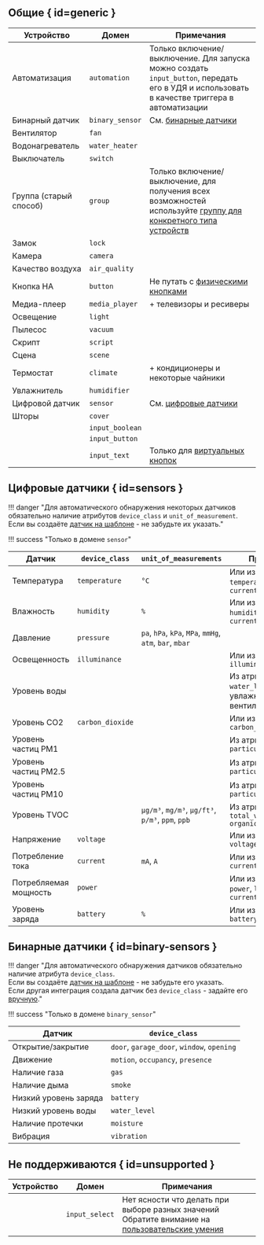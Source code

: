 ## Общие { id=generic }
| Устройство             | Домен           | Примечания                                                                                                                                                          |
|------------------------|-----------------|---------------------------------------------------------------------------------------------------------------------------------------------------------------------|
| Автоматизация          | `automation`    | Только включение/выключение. Для запуска можно создать `input_button`, передать его в УДЯ и использовать в качестве триггера в автоматизации                        |
| Бинарный датчик        | `binary_sensor` | См. [бинарные датчики](#binary-sensors)                                                                                                                             |
| Вентилятор             | `fan`           |                                                                                                                                                                     |
| Водонагреватель        | `water_heater`  || 
| Выключатель            | `switch`        ||
| Группа (старый способ) | `group`         | Только включение/выключение, для получения всех возможностей используйте [группу для конкретного типа устройств](https://www.home-assistant.io/integrations/group/) |
| Замок                  | `lock`          ||
| Камера                 | `camera`        |                                                                                                                                                                     |
| Качество воздуха       | `air_quality`   |                                                                                                                                                                     |
| Кнопка HA              | `button`        | Не путать с [физическими кнопками](./devices/button.md)                                                                                                             |
| Медиа-плеер            | `media_player`  | + телевизоры и ресиверы                                                                                                                                             |
| Освещение              | `light`         |                                                                                                                                                                     |
| Пылесос                | `vacuum`        ||
| Скрипт                 | `script`        ||
| Сцена                  | `scene`         ||
| Термостат              | `climate`       | + кондиционеры и некоторые чайники                                                                                                                                  |
| Увлажнитель            | `humidifier`    |                                                                                                                                                                     | 
| Цифровой датчик        | `sensor`        | См. [цифровые датчики](#sensors)                                                                                                                                    |
| Шторы                  | `cover`         |                                                                                                                                                                     |
|                        | `input_boolean` ||
|                        | `input_button`  |                                                                                                                                                                     |
 |                        | `input_text`    | Только для [виртуальных кнопок](./devices/button.md)                                                                                                                |

## Цифровые датчики { id=sensors }
!!! danger "Для автоматического обнаружения некоторых датчиков обязательно наличие атрибутов `device_class` и `unit_of_measurement`.<br>Если вы создаёте [датчик на шаблоне](https://www.home-assistant.io/integrations/template/#configuration-variables) - не забудьте их указать."

!!! success "Только в домене `sensor`"

| Датчик                | `device_class`   | `unit_of_measurements`                                        | Примечания                                                | 
|-----------------------|------------------|---------------------------------------------------------------|-----------------------------------------------------------|
| Температура           | `temperature`    | `°C`                                                          | Или из атрибутов `temperature`, `current_temperature`     |
| Влажность             | `humidity`       | `%`                                                           | Или из атрибутов `humidity`, `current_humidity`           |
| Давление              | `pressure`       | `pa`, `hPa`, `kPa`, `MPa`, `mmHg`, `atm`, `bar`, `mbar`       ||
| Освещенность          | `illuminance`    |                                                               | Или из атрибута `illuminance`                             |
| Уровень воды          |                  |                                                               | Из атрибута `water_level` для увлажнителей и вентиляторов |
| Уровень CO2           | `carbon_dioxide` |                                                               | Или из атрибута `carbon_dioxide`                          |
| Уровень частиц PM1    |                  || Из атрибута `particulate_matter_0_1`                          |
| Уровень частиц PM2.5  |                  || Из атрибута `particulate_matter_2_5`                          |
| Уровень частиц PM10   |                  || Из атрибута `particulate_matter_10`                           |
| Уровень TVOC          |                  | `µg/m³`, `mg/m³`, `μg/ft³`, `p/m³`, `ppm`, `ppb`              | Из атрибута `total_volatile_` `organic_compounds`         |
| Напряжение            | `voltage`        || Или из атрибута `voltage`                                     |
| Потребление тока      | `current`        | `mA`, `A`                                                     | Или из атрибута `current`                                 |
| Потребляемая мощность | `power`          || Или из атрибутов `power`, `load_power`, `current_consumption` |
| Уровень заряда        | `battery`        | `%`                                                           | Или из атрибута `battery_level`                           |

## Бинарные датчики { id=binary-sensors }
!!! danger "Для автоматического обнаружения датчиков обязательно наличие атрибута `device_class`.<br>Если вы создаёте [датчик на шаблоне](https://www.home-assistant.io/integrations/template/#configuration-variables) - не забудьте его указать.<br>Если другая интеграция создала датчик без `device_class` - задайте его [вручную](./devices/sensor.md#device-class)."

!!! success "Только в домене `binary_sensor`"

| Датчик                | `device_class`                             | 
|-----------------------|--------------------------------------------|
| Открытие/закрытие     | `door`, `garage_door`, `window`, `opening` |
| Движение              | `motion`, `occupancy`, `presence`          |
| Наличие газа          | `gas`                                      |
| Наличие дыма          | `smoke`                                    |
| Низкий уровень заряда | `battery`                                  |
| Низкий уровень воды   | `water_level`                              |
| Наличие протечки      | `moisture`                                 |
| Вибрация              | `vibration`                                |

## Не поддерживаются { id=unsupported }
| Устройство    | Домен          | Примечания                                                                                                                      |
|---------------|----------------|---------------------------------------------------------------------------------------------------------------------------------|
|               | `input_select` | Нет ясности что делать при выборе разных значений<br>Обратите внимание на [пользовательские умения](./advanced/capabilities.md) |
